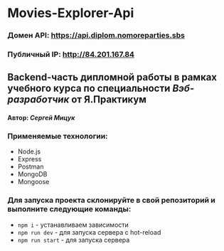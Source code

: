 # Movies-Explorer-Api
### Домен API: https://api.diplom.nomoreparties.sbs
### Публичный IP: http://84.201.167.84

## Backend-часть дипломной работы в рамках учебного курса по специальности *Вэб-разработчик* от Я.Практикум

#### Автор: *Сергей Мицук*

### Применяемые технологии:

* Node.js
* Express
* Postman
* MongoDB
* Mongoose

### Для запуска проекта склонируйте в свой репозиторий и выполните следующие команды:

* `npm i` - устанавливаем зависимости
* `npm run dev` - для запуска сервера с hot-reload
* `npm run start` - для запуска сервера



